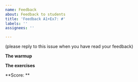 ```yaml
---
name: Feedback
about: Feedback to students
title: 'Feedback A1+Ex7: #'
labels: ''
assignees: ''

---
```


(please reply to this issue when you have read your feedback)

**The warmup**

**The exercises**

**Score: **
